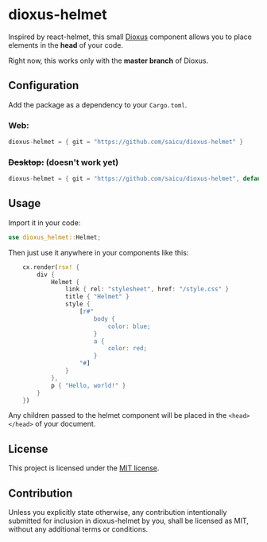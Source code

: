 # dioxus-helmet

Inspired by react-helmet, this small [Dioxus](https://github.com/DioxusLabs/dioxus) component allows you to place elements in the **head** of your code.

Right now, this works only with the **master branch** of Dioxus.

## Configuration

Add the package as a dependency to your `Cargo.toml`.

### Web:
```rust
dioxus-helmet = { git = "https://github.com/saicu/dioxus-helmet" }
```

### ~~Desktop:~~ (doesn't work yet)
```rust
dioxus-helmet = { git = "https://github.com/saicu/dioxus-helmet", default-features = false, features = ["desktop"] }
```

## Usage

Import it in your code: 
```rust
use dioxus_helmet::Helmet;
```

Then just use it anywhere in your components like this:

```rust
    cx.render(rsx! {
        div {
            Helmet {
                link { rel: "stylesheet", href: "/style.css" }
                title { "Helmet" }
                style {
                    [r#"
                        body {
                            color: blue;
                        }
                        a {
                            color: red;
                        }
                    "#]
                }
            },
            p { "Hello, world!" }
        }
    })

```

Any children passed to the helmet component will be placed in the `<head></head>` of your document.

## License

This project is licensed under the [MIT license](https://github.com/saicu/dioxus-helmet/blob/main/LICENSE).

## Contribution

Unless you explicitly state otherwise, any contribution intentionally submitted for inclusion in dioxus-helmet by you, shall be licensed as MIT, without any additional terms or conditions.
